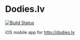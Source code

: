 # Dodies.lv
[![Build Status](https://travis-ci.org/fassko/Dodies.lv.svg?branch=master)](https://travis-ci.org/fassko/Dodies.lv)

iOS mobile app for <http://dodies.lv>
